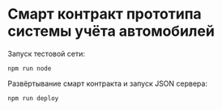 # Смарт контракт прототипа системы учёта автомобилей

Запуск тестовой сети:

```shell
npm run node
```

Развёртывание смарт контракта и запуск JSON сервера:

```shell
npm run deploy
```
